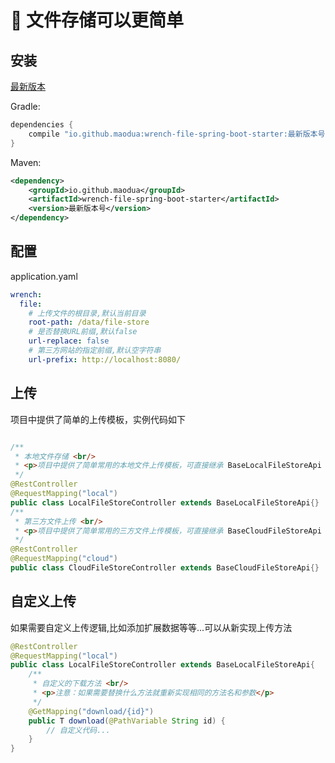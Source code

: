 # 🔧 文件存储可以更简单

## 安装
[最新版本](https://mvnrepository.com/artifact/io.github.maodua/wrench-file-spring-boot-starter)

Gradle:
```groovy
dependencies {
    compile "io.github.maodua:wrench-file-spring-boot-starter:最新版本号"
}
```
Maven:
```xml
<dependency>
    <groupId>io.github.maodua</groupId>
    <artifactId>wrench-file-spring-boot-starter</artifactId>
    <version>最新版本号</version>
</dependency>
```

## 配置
application.yaml
```yaml
wrench:
  file:
    # 上传文件的根目录,默认当前目录
    root-path: /data/file-store
    # 是否替换URL前缀,默认false
    url-replace: false
    # 第三方网站的指定前缀,默认空字符串
    url-prefix: http://localhost:8080/
```

## 上传
项目中提供了简单的上传模板，实例代码如下
```java

/**
 * 本地文件存储 <br/>
 * <p>项目中提供了简单常用的本地文件上传模板，可直接继承 BaseLocalFileStoreApi 类使用</p>
 */
@RestController
@RequestMapping("local")
public class LocalFileStoreController extends BaseLocalFileStoreApi{}
/**
 * 第三方文件上传 <br/>
 * <p>项目中提供了简单常用的三方文件上传模板，可直接继承 BaseCloudFileStoreApi 类使用</p>
 */
@RestController
@RequestMapping("cloud")
public class CloudFileStoreController extends BaseCloudFileStoreApi{}
```

## 自定义上传
如果需要自定义上传逻辑,比如添加扩展数据等等...可以从新实现上传方法
```java
@RestController
@RequestMapping("local")
public class LocalFileStoreController extends BaseLocalFileStoreApi{
    /**
     * 自定义的下载方法 <br/>
     * <p>注意：如果需要替换什么方法就重新实现相同的方法名和参数</p>
     */
    @GetMapping("download/{id}")
    public T download(@PathVariable String id) {
        // 自定义代码...
    }
}
```
